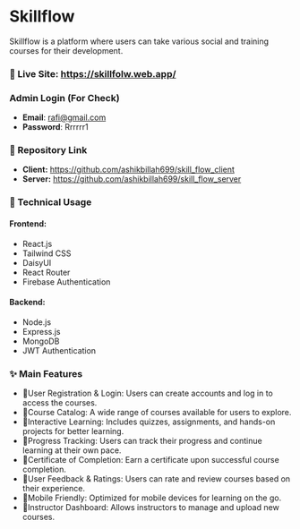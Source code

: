 # Skillflow

Skillflow is a platform where users can take various social and training courses for their development.

### 🔗 Live Site: https://skillfolw.web.app/

### **Admin Login (For Check)**
- **Email**: rafi@gmail.com
- **Password**: Rrrrrr1

### 📂 Repository Link
- **Client:** https://github.com/ashikbillah699/skill_flow_client
- **Server:** https://github.com/ashikbillah699/skill_flow_server

### 🚀 Technical Usage
#### **Frontend:**
- React.js
- Tailwind CSS
- DaisyUI
- React Router
- Firebase Authentication

#### **Backend:**
- Node.js
- Express.js
- MongoDB
- JWT Authentication

### ✨ Main Features
- 🔹User Registration & Login: Users can create accounts and log in to access the courses.
- 🔹Course Catalog: A wide range of courses available for users to explore.
- 🔹Interactive Learning: Includes quizzes, assignments, and hands-on projects for better learning.
- 🔹Progress Tracking: Users can track their progress and continue learning at their own pace.
- 🔹Certificate of Completion: Earn a certificate upon successful course completion.
- 🔹User Feedback & Ratings: Users can rate and review courses based on their experience.
- 🔹Mobile Friendly: Optimized for mobile devices for learning on the go.
- 🔹Instructor Dashboard: Allows instructors to manage and upload new courses.

